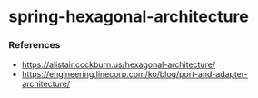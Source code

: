 # spring-hexagonal-architecture



### References

- https://alistair.cockburn.us/hexagonal-architecture/
- https://engineering.linecorp.com/ko/blog/port-and-adapter-architecture/